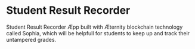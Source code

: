 # Student Result Recorder 

Student Result Recorder Æpp built with Æternity blockchain technology called Sophia, which will be helpfull for students to keep up and track their untampered grades.
